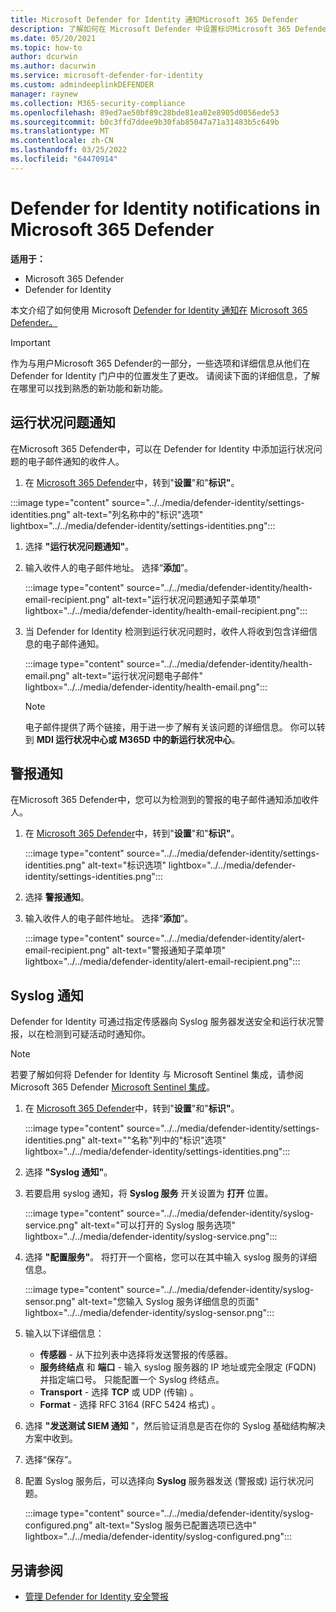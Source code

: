 ```yaml
---
title: Microsoft Defender for Identity 通知Microsoft 365 Defender
description: 了解如何在 Microsoft Defender 中设置标识Microsoft 365 Defender。
ms.date: 05/20/2021
ms.topic: how-to
author: dcurwin
ms.author: dacurwin
ms.service: microsoft-defender-for-identity
ms.custom: admindeeplinkDEFENDER
manager: raynew
ms.collection: M365-security-compliance
ms.openlocfilehash: 89ed7ae50bf89c28bde81ea02e8905d0056ede53
ms.sourcegitcommit: b0c3ffd7ddee9b30fab85047a71a31483b5c649b
ms.translationtype: MT
ms.contentlocale: zh-CN
ms.lasthandoff: 03/25/2022
ms.locfileid: "64470914"
---
```

# <a name="defender-for-identity-notifications-in-microsoft-365-defender"></a>Defender for Identity notifications in Microsoft 365 Defender

**适用于：**

- Microsoft 365 Defender
- Defender for Identity

本文介绍了如何使用 Microsoft [Defender for Identity 通知在](/defender-for-identity) [Microsoft 365 Defender。](/microsoft-365/security/defender/overview-security-center)

> [!IMPORTANT]
> 作为与用户Microsoft 365 Defender的一部分，一些选项和详细信息从他们在 Defender for Identity 门户中的位置发生了更改。 请阅读下面的详细信息，了解在哪里可以找到熟悉的新功能和新功能。

## <a name="health-issues-notifications"></a>运行状况问题通知

在Microsoft 365 Defender中，可以在 Defender for Identity 中添加运行状况问题的电子邮件通知的收件人。

1. 在 <a href="https://go.microsoft.com/fwlink/p/?linkid=2077139" target="_blank">Microsoft 365 Defender</a>中，转到"**设置**"和"**标识"**。

  :::image type="content" source="../../media/defender-identity/settings-identities.png" alt-text="列名称中的&quot;标识&quot;选项" lightbox="../../media/defender-identity/settings-identities.png":::


1. 选择 **"运行状况问题通知"**。

1. 输入收件人的电子邮件地址。 选择“**添加**”。

   :::image type="content" source="../../media/defender-identity/health-email-recipient.png" alt-text="运行状况问题通知子菜单项" lightbox="../../media/defender-identity/health-email-recipient.png":::

1. 当 Defender for Identity 检测到运行状况问题时，收件人将收到包含详细信息的电子邮件通知。

   :::image type="content" source="../../media/defender-identity/health-email.png" alt-text="运行状况问题电子邮件" lightbox="../../media/defender-identity/health-email.png":::

    > [!NOTE]
    > 电子邮件提供了两个链接，用于进一步了解有关该问题的详细信息。 你可以转到 **MDI 运行状况中心或** **M365D 中的新运行状况中心**。

## <a name="alert-notifications"></a>警报通知

在Microsoft 365 Defender中，您可以为检测到的警报的电子邮件通知添加收件人。

1. 在 <a href="https://go.microsoft.com/fwlink/p/?linkid=2077139" target="_blank">Microsoft 365 Defender</a>中，转到"**设置**"和"**标识"**。

   :::image type="content" source="../../media/defender-identity/settings-identities.png" alt-text="标识选项" lightbox="../../media/defender-identity/settings-identities.png":::

1. 选择 **警报通知**。

1. 输入收件人的电子邮件地址。 选择“**添加**”。

   :::image type="content" source="../../media/defender-identity/alert-email-recipient.png" alt-text="警报通知子菜单项" lightbox="../../media/defender-identity/alert-email-recipient.png":::

## <a name="syslog-notifications"></a>Syslog 通知

Defender for Identity 可通过指定传感器向 Syslog 服务器发送安全和运行状况警报，以在检测到可疑活动时通知你。

> [!NOTE]
> 若要了解如何将 Defender for Identity 与 Microsoft Sentinel 集成，请参阅Microsoft 365 Defender [Microsoft Sentinel 集成](/azure/sentinel/microsoft-365-defender-sentinel-integration)。

1. 在 <a href="https://go.microsoft.com/fwlink/p/?linkid=2077139" target="_blank">Microsoft 365 Defender</a>中，转到"**设置**"和"**标识"**。

   :::image type="content" source="../../media/defender-identity/settings-identities.png" alt-text="&quot;名称&quot;列中的&quot;标识&quot;选项" lightbox="../../media/defender-identity/settings-identities.png":::

1. 选择 **"Syslog 通知"**。

1. 若要启用 syslog 通知，将 **Syslog 服务** 开关设置为 **打开** 位置。

   :::image type="content" source="../../media/defender-identity/syslog-service.png" alt-text="可以打开的 Syslog 服务选项" lightbox="../../media/defender-identity/syslog-service.png":::

1. 选择 **"配置服务"**。 将打开一个窗格，您可以在其中输入 syslog 服务的详细信息。

   :::image type="content" source="../../media/defender-identity/syslog-sensor.png" alt-text="您输入 Syslog 服务详细信息的页面" lightbox="../../media/defender-identity/syslog-sensor.png":::

1. 输入以下详细信息：

    - **传感器** - 从下拉列表中选择将发送警报的传感器。
    - **服务终结点** 和 **端口** - 输入 syslog 服务器的 IP 地址或完全限定 (FQDN) 并指定端口号。 只能配置一个 Syslog 终结点。
    - **Transport** - 选择 **TCP** 或 UDP (传输) 。
    - **Format** - 选择 RFC 3164 (RFC 5424 格式) 。

1. 选择 **"发送测试 SIEM 通知** "，然后验证消息是否在你的 Syslog 基础结构解决方案中收到。

1. 选择“保存”。

1. 配置 Syslog 服务后，可以选择向 **Syslog** 服务器发送 (警报或) 运行状况问题。

   :::image type="content" source="../../media/defender-identity/syslog-configured.png" alt-text="Syslog 服务已配置选项已选中" lightbox="../../media/defender-identity/syslog-configured.png":::

## <a name="see-also"></a>另请参阅

- [管理 Defender for Identity 安全警报](manage-security-alerts.md)
